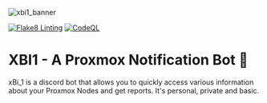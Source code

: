 ![xbi1_banner](https://github.com/programmer-666/xbi1/assets/34501436/56fe6b34-4f68-4178-99cb-4d37cca1ca6d)

[![Flake8 Linting](https://github.com/programmer-666/xbi1/actions/workflows/flake8py.yml/badge.svg)](https://github.com/programmer-666/xbi1/actions/workflows/flake8py.yml)
[![CodeQL](https://github.com/programmer-666/xbi1/actions/workflows/codeql.yml/badge.svg)](https://github.com/programmer-666/xbi1/actions/workflows/codeql.yml)

# XBI1 - A Proxmox Notification Bot 🤖
xBi_1 is a discord bot that allows you to quickly access various information about your Proxmox Nodes and get reports. It's personal, private and basic.
